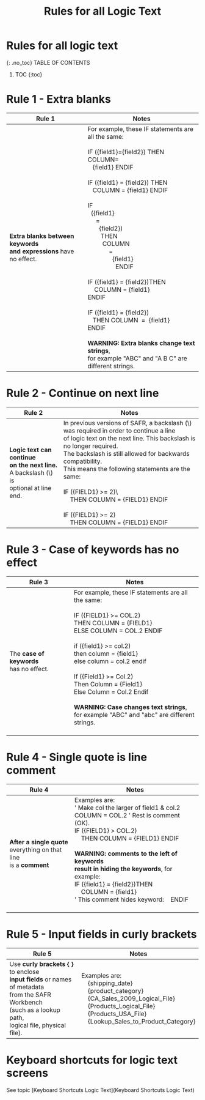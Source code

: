 ﻿---
layout: default
title: "Rules for all Logic Text"
parent: Workbench Logic Text Syntax

nav_order: 99
---
# Rules for all logic text 
{: .no_toc}
TABLE OF CONTENTS 
1. TOC
{:toc}  

  
# Rule 1 - Extra blanks
  
|Rule 1|Notes|
|-----|-----|
|**Extra blanks between keywords<br> and expressions** have no effect.|For example, these IF statements are all the same:<br> <br>IF ({field1}={field2}) THEN COLUMN=<br>&nbsp;&nbsp;&nbsp;{field1} ENDIF<br><br>IF ({field1} = {field2}) THEN<br>&nbsp;&nbsp;&nbsp;COLUMN = {field1} ENDIF<br><br>IF<br>&nbsp;&nbsp;({field1}<br>&nbsp;&nbsp;&nbsp;&nbsp;&nbsp;=<br>&nbsp;&nbsp;&nbsp;&nbsp;&nbsp;&nbsp;&nbsp;{field2})<br>&nbsp;&nbsp;&nbsp;&nbsp;&nbsp;&nbsp;&nbsp;&nbsp;THEN<br>&nbsp;&nbsp;&nbsp;&nbsp;&nbsp;&nbsp;&nbsp;&nbsp;&nbsp;COLUMN<br>&nbsp;&nbsp;&nbsp;&nbsp;&nbsp;&nbsp;&nbsp;&nbsp;&nbsp;&nbsp;&nbsp;&nbsp;&nbsp;=<br>&nbsp;&nbsp;&nbsp;&nbsp;&nbsp;&nbsp;&nbsp;&nbsp;&nbsp;&nbsp;&nbsp;&nbsp;&nbsp;&nbsp;&nbsp;{field1}<br>&nbsp;&nbsp;&nbsp;&nbsp;&nbsp;&nbsp;&nbsp;&nbsp;&nbsp;&nbsp;&nbsp;&nbsp;&nbsp;&nbsp;&nbsp;&nbsp;&nbsp;ENDIF<br><br>IF ({field1} = {field2})THEN<br>&nbsp;&nbsp;&nbsp;&nbsp;COLUMN = {field1}<br>ENDIF<br><br>IF ({field1} = {field2})<br>&nbsp;&nbsp;&nbsp;THEN COLUMN&nbsp; = &nbsp;{field1}<br>ENDIF<br><br>**WARNING: Extra blanks change text strings**,<br>for example "ABC" and "A B C" are different strings.<br>|
  
# Rule 2 - Continue on next line
  
|Rule 2|Notes|
|-----|-----|
|**Logic text can continue<br> on the next line.**<br> A backslash \(\\) is<br> optional at line end.|In previous versions of SAFR, a backslash \(\\) was required in order to continue a line<br>of logic text on the next line. This backslash is no longer required.<br>The backslash is still allowed for backwards compatibility.<br>This means the following statements are the same:<br><br> IF ({FIELD1} >= 2)\ <br>&nbsp;&nbsp;&nbsp;&nbsp;THEN COLUMN = {FIELD1} ENDIF<br><br>IF ({FIELD1} >= 2) <br>&nbsp;&nbsp;&nbsp;&nbsp;THEN COLUMN = {FIELD1} ENDIF<br>|
  
# Rule 3 - Case of keywords has no effect
  
|Rule 3|Notes|
|-----|-----|
|The **case of keywords**<br> has no effect.|For example, these IF statements are all the same:<br> <br>IF ({FIELD1} >= COL.2)<br>    THEN COLUMN = {FIELD1}<br>    ELSE COLUMN = COL.2 ENDIF<br>  <br>if ({field1} >= col.2)<br>   then column = {field1}<br>   else column = col.2 endif<br>  <br>If ({Field1} >= Col.2)<br>    Then Column = {Field1}<br>    Else Column = Col.2 Endif<br>  <br>**WARNING: Case changes text strings**,<br> for example "ABC" and "abc" are different strings.<br>  <br>|
  
# Rule 4 - Single quote is line comment
  
|Rule 4|Notes|
|-----|-----|
|**After a single quote**<br> everything on that line<br> is a **comment**|Examples are:<br> ' Make col the larger of field1 & col.2<br>COLUMN = COL.2  ' Rest is comment (OK).<br>IF ({FIELD1} > COL.2)<br>&nbsp;&nbsp;&nbsp;&nbsp;THEN COLUMN = {FIELD1} ENDIF<br><br>  **WARNING: comments to the left of keywords<br> result in hiding the keywords**, for example:<br> IF ({field1} = {field2})THEN<br>&nbsp;&nbsp;&nbsp;&nbsp;COLUMN = {field1}<br>' This comment hides keyword:&nbsp;&nbsp;&nbsp;&nbsp;ENDIF<br>  <br>|
  
# Rule 5 - Input fields in curly brackets
  
|Rule 5|Notes|
|-----|-----|
|Use **curly brackets \{ \}** to enclose<br> **input fields** or names of metadata<br> from the SAFR Workbench<br> \(such as a lookup path,<br> logical file, physical file\).|Examples are:<br>&nbsp;&nbsp;&nbsp;&nbsp;{shipping_date}<br>&nbsp;&nbsp;&nbsp;&nbsp;{product_category}<br>&nbsp;&nbsp;&nbsp;&nbsp;{CA_Sales_2009_Logical_File}<br>&nbsp;&nbsp;&nbsp;&nbsp;{Products_Logical_File}<br>&nbsp;&nbsp;&nbsp;&nbsp;{Products_USA_File}<br>&nbsp;&nbsp;&nbsp;&nbsp;{Lookup_Sales_to_Product_Category}<br>|
  
  
# Keyboard shortcuts for logic text screens 
  
See topic [Keyboard Shortcuts Logic Text](Keyboard Shortcuts Logic Text)
  

